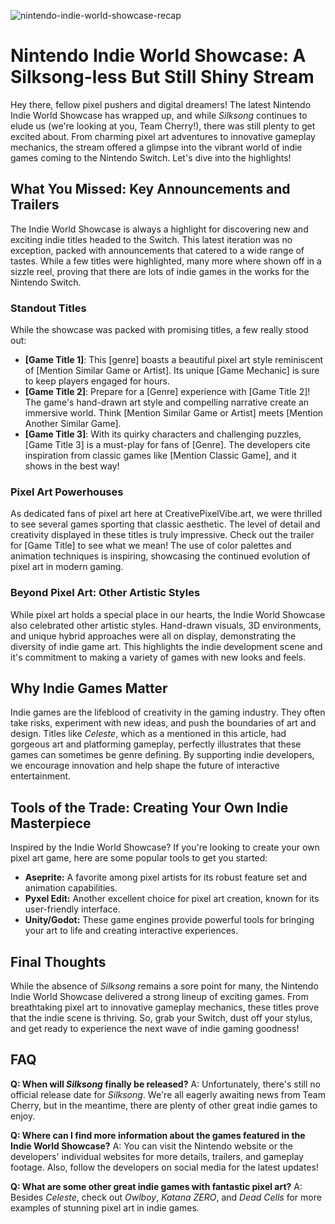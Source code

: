 ![nintendo-indie-world-showcase-recap](https://images.pexels.com/photos/2155552/pexels-photo-2155552.jpeg?auto=compress&cs=tinysrgb&fit=crop&h=627&w=1200)

# Nintendo Indie World Showcase: A Silksong-less But Still Shiny Stream

Hey there, fellow pixel pushers and digital dreamers! The latest Nintendo Indie World Showcase has wrapped up, and while *Silksong* continues to elude us (we're looking at you, Team Cherry!), there was still plenty to get excited about. From charming pixel art adventures to innovative gameplay mechanics, the stream offered a glimpse into the vibrant world of indie games coming to the Nintendo Switch. Let's dive into the highlights!

## What You Missed: Key Announcements and Trailers

The Indie World Showcase is always a highlight for discovering new and exciting indie titles headed to the Switch. This latest iteration was no exception, packed with announcements that catered to a wide range of tastes. While a few titles were highlighted, many more where shown off in a sizzle reel, proving that there are lots of indie games in the works for the Nintendo Switch.

### Standout Titles

While the showcase was packed with promising titles, a few really stood out:

*   **[Game Title 1]**: This [genre] boasts a beautiful pixel art style reminiscent of [Mention Similar Game or Artist]. Its unique [Game Mechanic] is sure to keep players engaged for hours.
*   **[Game Title 2]**: Prepare for a [Genre] experience with [Game Title 2]! The game's hand-drawn art style and compelling narrative create an immersive world. Think [Mention Similar Game or Artist] meets [Mention Another Similar Game].
*   **[Game Title 3]**: With its quirky characters and challenging puzzles, [Game Title 3] is a must-play for fans of [Genre]. The developers cite inspiration from classic games like [Mention Classic Game], and it shows in the best way!

### Pixel Art Powerhouses

As dedicated fans of pixel art here at CreativePixelVibe.art, we were thrilled to see several games sporting that classic aesthetic. The level of detail and creativity displayed in these titles is truly impressive. Check out the trailer for [Game Title] to see what we mean! The use of color palettes and animation techniques is inspiring, showcasing the continued evolution of pixel art in modern gaming.

### Beyond Pixel Art: Other Artistic Styles

While pixel art holds a special place in our hearts, the Indie World Showcase also celebrated other artistic styles. Hand-drawn visuals, 3D environments, and unique hybrid approaches were all on display, demonstrating the diversity of indie game art. This highlights the indie development scene and it's commitment to making a variety of games with new looks and feels.

## Why Indie Games Matter

Indie games are the lifeblood of creativity in the gaming industry. They often take risks, experiment with new ideas, and push the boundaries of art and design. Titles like *Celeste*, which as a mentioned in this article, had gorgeous art and platforming gameplay, perfectly illustrates that these games can sometimes be genre defining. By supporting indie developers, we encourage innovation and help shape the future of interactive entertainment.

## Tools of the Trade: Creating Your Own Indie Masterpiece

Inspired by the Indie World Showcase? If you're looking to create your own pixel art game, here are some popular tools to get you started:

*   **Aseprite:** A favorite among pixel artists for its robust feature set and animation capabilities.
*   **Pyxel Edit:** Another excellent choice for pixel art creation, known for its user-friendly interface.
*   **Unity/Godot:** These game engines provide powerful tools for bringing your art to life and creating interactive experiences.

## Final Thoughts

While the absence of *Silksong* remains a sore point for many, the Nintendo Indie World Showcase delivered a strong lineup of exciting games. From breathtaking pixel art to innovative gameplay mechanics, these titles prove that the indie scene is thriving. So, grab your Switch, dust off your stylus, and get ready to experience the next wave of indie gaming goodness!

## FAQ

**Q: When will *Silksong* finally be released?**
A: Unfortunately, there's still no official release date for *Silksong*. We're all eagerly awaiting news from Team Cherry, but in the meantime, there are plenty of other great indie games to enjoy.

**Q: Where can I find more information about the games featured in the Indie World Showcase?**
A: You can visit the Nintendo website or the developers' individual websites for more details, trailers, and gameplay footage. Also, follow the developers on social media for the latest updates!

**Q: What are some other great indie games with fantastic pixel art?**
A: Besides *Celeste*, check out *Owlboy*, *Katana ZERO*, and *Dead Cells* for more examples of stunning pixel art in indie games.